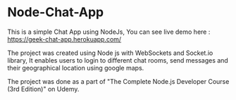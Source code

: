 # Node-Chat-App

This is a simple Chat App using NodeJs, You can see live demo here : https://geek-chat-app.herokuapp.com/

The project was created using Node js with WebSockets and Socket.io library, It enables users to login to different chat rooms, 
send messages and their geographical location using google maps.

The project was done as a part of "The Complete Node.js Developer Course (3rd Edition)" on Udemy.
